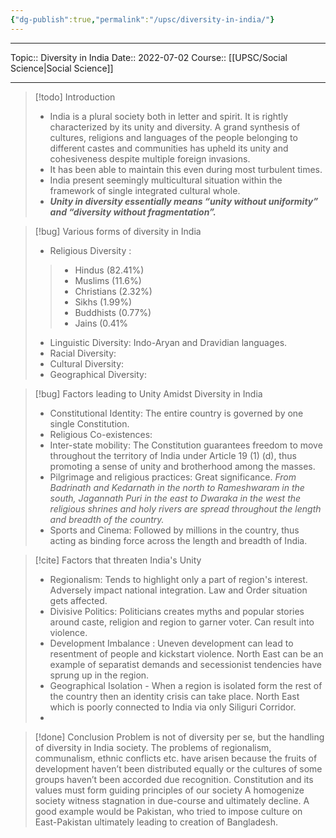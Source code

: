 ```yaml
---
{"dg-publish":true,"permalink":"/upsc/diversity-in-india/"}
---
```


----
Topic:: Diversity in India
Date:: 2022-07-02
Course:: [[UPSC/Social Science\|Social Science]] 

----

>[!todo] Introduction 
>- India is a plural society both in letter and spirit. It is rightly characterized by its unity and diversity. A grand synthesis of cultures, religions and languages of the people belonging to different castes and communities has upheld its unity and cohesiveness despite multiple foreign invasions.
>- It has been able to maintain this even during most turbulent times.
>- India present seemingly multicultural situation within the framework of single integrated cultural whole. 
>- ***Unity in diversity essentially means “unity without uniformity” and “diversity without fragmentation”.***

>[!bug] Various forms of diversity in India 
>- Religious Diversity :  
>>- Hindus (82.41%)
>>- Muslims (11.6%)
>>- Christians (2.32%)
>>- Sikhs (1.99%)
>>- Buddhists (0.77%) 
>>- Jains (0.41%
>
>- Linguistic Diversity: Indo-Aryan and Dravidian languages. 
>- Racial Diversity: 
>- Cultural Diversity: 
>- Geographical Diversity: 

>[!bug] Factors leading to Unity Amidst Diversity in India 
>- Constitutional Identity: The entire country is governed by one single Constitution. 
>- Religious Co-existences: 
>- Inter-state mobility: The Constitution guarantees freedom to move throughout the territory of India under Article 19 (1) (d), thus promoting a sense of unity and brotherhood among the masses.
>- Pilgrimage and religious practices: Great significance. *From Badrinath and Kedarnath in the north to Rameshwaram in the south, Jagannath Puri in the east to Dwaraka in the west the religious shrines and holy rivers are spread throughout the length and breadth of the country.*
>- Sports and Cinema: Followed by millions in the country, thus acting as binding force across the length and breadth of India.

>[!cite] Factors that threaten India's Unity 
>
>- Regionalism: Tends to highlight only a part of region's interest. Adversely impact national integration. Law and Order situation gets affected. 
>- Divisive Politics: Politicians creates myths and popular stories around caste, religion and region to garner voter. Can result into violence. 
>- Development Imbalance : Uneven development can lead to resentment of people and kickstart violence.  North East can be an example of separatist demands and secessionist tendencies have sprung up in the region. 
>- Geographical Isolation - When a region is isolated form the rest of the country then an identity crisis can take place. North East which is poorly connected to India via only Siliguri Corridor. 
>- 
>

>[!done] Conclusion 
>Problem is not of diversity per se, but the handling of diversity in India society. The problems of regionalism, communalism, ethnic conflicts etc. have arisen because the fruits of development haven’t been distributed equally or the cultures of some groups haven’t been accorded due recognition.
>Constitution and its values must form guiding principles of our society
> A homogenize society witness stagnation in due-course and ultimately decline. A good example would be Pakistan, who tried to impose culture on East-Pakistan ultimately leading to creation of Bangladesh. 














